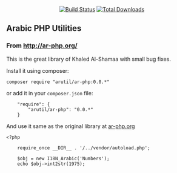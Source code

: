 <p align="center">
<a href="https://travis-ci.org/alhoqbani/i18n"><img src="https://travis-ci.org/alhoqbani/i18n.svg?branch=master" alt="Build Status"></a>
<a href="https://packagist.org/packages/alhoqbani/i18n"><img src="https://poser.pugx.org/alhoqbani/i18n/downloads" alt="Total Downloads"></a>
</p>


## Arabic PHP Utilities
### From http://ar-php.org/

This is the great library of Khaled Al-Shamaa with small bug fixes. 

Install it using composer:

```
composer require "arutil/ar-php:0.0.*"
```
or add it in your `composer.json` file:
```
    "require": {
        "arutil/ar-php": "0.0.*"
    }
```


And use it same as the original library at [ar-php.org](www.ar-php.org)

```
<?php 
    
    require_once __DIR__ . '/../vendor/autoload.php';

    $obj = new I18N_Arabic('Numbers');
    echo $obj->int2str(1975); 

```

